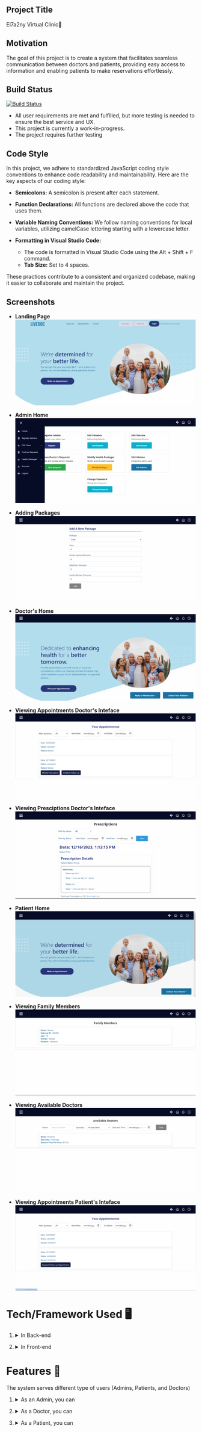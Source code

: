 ## Project Title
El7a2ny Virtual Clinic🏥

## Motivation
The goal of this project is to create a system that facilitates seamless communication between doctors and patients, providing easy access to information and enabling patients to make reservations effortlessly.

## Build Status
[![Build Status](https://travis-ci.org/joemccann/dillinger.svg?branch=master)](https://travis-ci.org/joemccann/dillinger)
* All user requirements are met and fulfilled, but more testing is needed to ensure the best service and UX.
* This project is currently a work-in-progress.
* The project requires further testing

## Code Style

In this project, we adhere to standardized JavaScript coding style conventions to enhance code readability and maintainability. Here are the key aspects of our coding style:

- **Semicolons:** A semicolon is present after each statement.
- **Function Declarations:** All functions are declared above the code that uses them.
- **Variable Naming Conventions:** We follow naming conventions for local variables, utilizing camelCase lettering starting with a lowercase letter.

- **Formatting in Visual Studio Code:**
  - The code is formatted in Visual Studio Code using the Alt + Shift + F command.
  - **Tab Size:** Set to 4 spaces.

These practices contribute to a consistent and organized codebase, making it easier to collaborate and maintain the project.

## Screenshots
- **Landing Page**
![Landing Page](https://github.com/ACLIENS-ACL/clinic/blob/main/LandingPage.png)
- **Admin Home**
![Admin Home](https://github.com/ACLIENS-ACL/clinic/blob/main/adminHome.png)
- **Adding Packages**
![Adding Packages](https://github.com/ACLIENS-ACL/clinic/blob/main/adminPackages.png)

- **Doctor's Home**
![Doctor's Home](https://github.com/ACLIENS-ACL/clinic/blob/main/doctorHome.png)
- **Viewing Appointments Doctor's Inteface**
![Viewing Appointments Doctor's Inteface](https://github.com/ACLIENS-ACL/clinic/blob/main/doctorAppointments.png)
- **Viewing Presciptions Doctor's Inteface**
![Viewing Presciptions Doctor's Inteface](https://github.com/ACLIENS-ACL/clinic/blob/main/doctorPrescriptiosn.png)
- **Patient Home**
![Patient Home](https://github.com/ACLIENS-ACL/clinic/blob/main/patientHome.png)
- **Viewing Family Members**
![Viewing Family Members](https://github.com/ACLIENS-ACL/clinic/blob/main/familyMember.png)
- **Viewing Available Doctors**
![Viewing Available Doctors](https://github.com/ACLIENS-ACL/clinic/blob/main/availableDoctors.png)
- **Viewing Appointments Patient's Inteface**
![Viewing Appointments Patient's Inteface](https://github.com/ACLIENS-ACL/clinic/blob/main/patientAppointmnets.png)

# Tech/Framework Used 🖥️

1. <details><summary>In Back-end</summary> 
    
    * NodeJS
    
    * Nodemailer
    
    * MongoDB
    
    * Mongoose
  
    * Express
  
    * Body-parser
  
    * Cors
  
    * Fs
  
    * Html-pdf
    
    * Https
  
    * Jsonwebtoken
  
    * Nodejs-nodemailer
  
    * Nodemon
  
    * PeerJs
    
    * Socket.io
  
</details>

2. <details><summary>In Front-end</summary> 
  
    * ReactJS
  
    * Material UI
  
    * Axios
  
    * Dateformat
  
    * Jsonwebtoken
  
    * Http
    
    * Jwt-decode
    
    * PeerJs
    
    * Socket.io-client
  
</details>

# Features 🌟

The system serves different type of users (Admins, Patients, and Doctors)

1. <details><summary>As an Admin, you can</summary> 
    
    * View Doctor's Request to join the Platform
    
    * Remove any System user (admin, doctor, or patient)
    
    * Add/Modify health Packages
    
    * Add another Admin to the system.
</details>


2. <details><summary>As a Doctor, you can</summary> 
    
    * View all appointments.
  
    * Search and filter your patients based on the appointment date.
    * Add/View Patient's Health Records
    * View Patient's Medical History
    * Write, modify and donwload pescriptions.
  
    * Add available appointment slots for patients to reserve.
  
    * View Wallet.
  
    * Video Call/Chat with patient.
  
    * Cancel/reschedule appointments.
  
    * Reserve follow-up for the patient.
  
    * Change/Reset Password
    
    * Update information
    * View notifications
  
</details>  

3. <details><summary>As a Patient, you can</summary> 
    
    * Add/View your Family Members
    * Add another patient account as a family member
    
    * View, search, and filter (by available appointment slots and specialty) All Doctors on the System
    
    * Subscribe/Cancel Health Package.
    * Reserve, reschedule, and cancel appointments for yourself and your family members.
    * Request a follow-up.
    * View, download, and order prescriptions.
    * Chat/Video call with your doctors.
    * Upload a Medical History record.
    * Pay for appointments and health packages using wallet/credit card
    * View wallet
    * View notfications
    * Change/Reset Password
</details>
